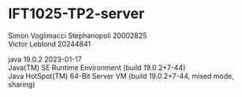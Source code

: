 # IFT1025-TP2-server

Simon Voglimacci Stephanopoli    20002825<br>
Victor Leblond 20244841

java 19.0.2 2023-01-17<br>
Java(TM) SE Runtime Environment (build 19.0.2+7-44)<br>
Java HotSpot(TM) 64-Bit Server VM (build 19.0.2+7-44, mixed mode, sharing)
